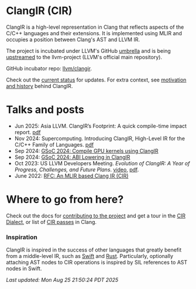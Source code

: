 # ClangIR (CIR)

ClangIR is a high-level representation in Clang that reflects aspects of the C/C++
languages and their extensions. It is implemented using MLIR and occupies a position
between Clang's AST and LLVM IR.

The project is incubated under LLVM's GitHub
[umbrella](https://github.com/llvm) and is being [upstreamed](https://github.com/llvm/llvm-project/labels/ClangIR)
to the llvm-project (LLVM's official main repository).

GitHub incubator repo: [llvm/clangir](https://github.com/llvm/clangir).

Check out the [current status](https://llvm.github.io/clangir/Development/benchmark.html)
for updates. For extra context, see
[motivation and history](https://llvm.github.io/clangir/Development/motivation.html)
behind ClangIR.

# Talks and posts

- Jun 2025: Asia LLVM. ClangIR’s Footprint: A quick compile-time impact report. [pdf](Files/asiallvm-brunolopes-25-cir-compile-time.pdf)
- Nov 2024: Supercomputing. Introducing ClangIR, High-Level IR for the C/C++ Family of Languages. [pdf](Files/sc24-clangir.pdf)
- Sep 2024: [GSoC 2024: Compile GPU kernels using ClangIR](https://blog.llvm.org/posts/2024-08-29-gsoc-opencl-c-support-for-clangir/)
- Sep 2024: [GSoC 2024: ABI Lowering in ClangIR](https://blog.llvm.org/posts/2024-09-07-abi-lowering-in-clangir/)
- Oct 2023: US LLVM Developers Meeting. *Evolution of ClangIR: A Year of Progress, Challenges, and Future Plans*. [video](https://www.youtube.com/watch?v=XNOPO3ogdfQ), [pdf](http://brunocardoso.cc/resources/2023-LLVMDevMtgClangIR.pdf).
- June 2022: [RFC: An MLIR based Clang IR (CIR)](https://discourse.llvm.org/t/rfc-an-mlir-based-clang-ir-cir/63319)

# Where to go from here?

Check out the docs for [contributing to the
project](https://llvm.github.io/clangir/GettingStarted/contrib.html) and get a
tour in the [CIR Dialect](https://llvm.github.io/clangir/Dialect/), or
list of [CIR passes](https://llvm.github.io/clangir/Dialect/passes.html) in Clang.

### Inspiration

ClangIR is inspired in the success of other languages that greatly benefit from
a middle-level IR, such as
[Swift](https://apple-swift.readthedocs.io/en/latest/SIL.html) and
[Rust](https://rustc-dev-guide.rust-lang.org/mir/index.html). Particularly,
optionally attaching AST nodes to CIR operations is inspired by SIL references
to AST nodes in Swift.

<!---
On vim use ":r!date"
-->

*Last updated: Mon Aug 25 21:50:24 PDT 2025*
